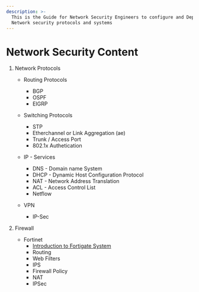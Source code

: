```yaml
---
description: >-
  This is the Guide for Network Security Engineers to configure and Deploy
  Network security protocols and systems
---
```


# Network Security Content

  1. Network Protocols
        
        * Routing Protocols
            * BGP
            * OSPF
            * EIGRP
        
        * Switching Protocols
            * STP
            * Etherchannel or Link Aggregation (ae)
            * Trunk / Access Port
            * 802.1x Authetication
        
        * IP - Services
            * DNS   - Domain name System 
            * DHCP  - Dynamic Host Configuration Protocol
            * NAT   - Network Address Translation 
            * ACL   - Access Control List
            * Netflow

        * VPN
           * IP-Sec
  
  2. Firewall
        
        * Fortinet
            * [Introduction to Fortigate System](./Firewall/FortiGate/Introduction%20to%20Fortigate%20System.md)
            * Routing
            * Web Filters
            * IPS
            * Firewall Policy 
            * NAT
            * IPSec
   
